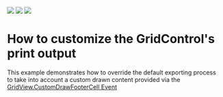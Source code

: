 <!-- default badges list -->
![](https://img.shields.io/endpoint?url=https://codecentral.devexpress.com/api/v1/VersionRange/128627101/10.1.4%2B)
[![](https://img.shields.io/badge/Open_in_DevExpress_Support_Center-FF7200?style=flat-square&logo=DevExpress&logoColor=white)](https://supportcenter.devexpress.com/ticket/details/E2667)
[![](https://img.shields.io/badge/📖_How_to_use_DevExpress_Examples-e9f6fc?style=flat-square)](https://docs.devexpress.com/GeneralInformation/403183)
<!-- default badges end -->
# How to customize the GridControl's print output


<p>This example demonstrates how to override the default exporting process to take into account a custom drawn content provided via the <a href="http://documentation.devexpress.com/#WindowsForms/DevExpressXtraGridViewsGridGridView_CustomDrawFooterCelltopic">GridView.CustomDrawFooterCell Event</a></p>

<br/>


